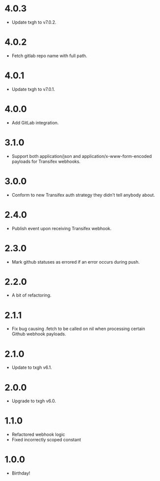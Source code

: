 # 4.0.3
* Update txgh to v7.0.2.

# 4.0.2
* Fetch gitlab repo name with full path.

# 4.0.1
* Update txgh to v7.0.1.

# 4.0.0
* Add GitLab integration.

# 3.1.0
* Support both application/json and application/x-www-form-encoded payloads for Transifex webhooks.

# 3.0.0
* Conform to new Transifex auth strategy they didn't tell anybody about.

# 2.4.0
* Publish event upon receiving Transifex webhook.

# 2.3.0
* Mark github statuses as errored if an error occurs during push.

# 2.2.0
* A bit of refactoring.

# 2.1.1
* Fix bug causing .fetch to be called on nil when processing certain Github webhook payloads.

# 2.1.0
* Update to txgh v6.1.

# 2.0.0
* Upgrade to txgh v6.0.

# 1.1.0
* Refactored webhook logic
* Fixed incorrectly scoped constant

# 1.0.0
* Birthday!
